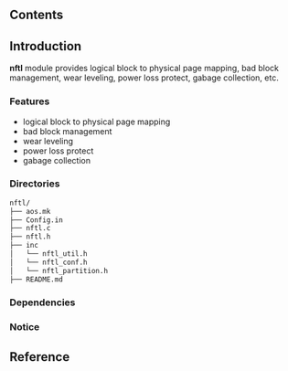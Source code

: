 ## Contents

## Introduction
**nftl** module provides logical block to physical page mapping, bad block management, wear leveling, power loss protect, gabage collection, etc.

### Features
- logical block to physical page mapping
- bad block management
- wear leveling
- power loss protect
- gabage collection

### Directories

```sh
nftl/
├── aos.mk
├── Config.in
├── nftl.c
├── nftl.h
├── inc
│   └── nftl_util.h
│   └── nftl_conf.h
│   └── nftl_partition.h
├── README.md
```

### Dependencies

### Notice

## Reference
